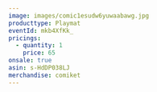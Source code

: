 ```yaml
---
image: images/comic1esudw6yuwaabawg.jpg
producttype: Playmat
eventId: mkb4XfKk_
pricings:
  - quantity: 1
    price: 65
onsale: true
asin: s-HdDP038LJ
merchandise: comiket
---
```

